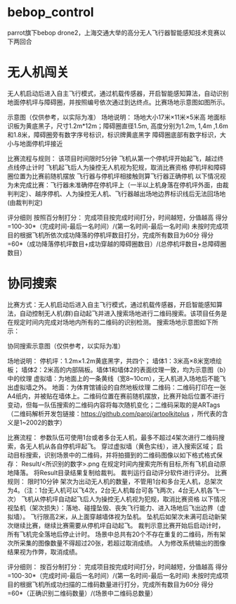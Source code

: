 # bebop_control
parrot旗下bebop drone2，上海交通大举的高分无人飞行器智能感知技术竞赛以下两回合

# 无人机闯关
无人机启动后进入自主飞行模式，通过机载传感器，开启智能感知算法，自动识别地面停机坪与障碍圈，并按照编号依次通过到达终点。比赛场地示意图如图所示。
 
示意图（仅供参考，以实际为准）
场地说明：
	场地大小17米×11米×5米高
	地面标识板为黄底黑子，尺寸1.2m*12m；障碍圈直径1.5m, 高度分别为1.2m, 1,4m ,1.6m和1.8米，障碍圈旁有数字序号标识，标识牌黄底黑字
	障碍圈底部有数字标识，大小与地面停机坪接近

比赛流程与规则： 
	该项目时间限时5分钟 
	飞机从第一个停机坪开始起飞，越过终点线停止计时
	飞机起飞后人为操控无人机视为犯规，取消比赛资格
	停机坪和障碍圈位置为比赛前随机摆放
	飞行器与停机坪相接触则算飞行器正确停机
	以下情况视为未完成比赛：飞行器未准确停在停机坪上（一半以上机身落在停机坪外面，由裁判判定）、越序停机、人为操控无人机、飞行器越出场地边界标识线后无法回场地(由裁判判定) 

评分细则
按照百分制打分：
	完成项目按完成时间打分，时间越短，分值越高
得分=100-30*（完成时间-最后一名时间）/(第一名时间-最后一名时间)
	未按时完成项目的根据飞机所依次成功降落的停机坪数目打分，完成所有数目为60分
得分=60*（成功降落停机坪数目+成功穿越的障碍圈数目）/(总停机坪数目+总障碍圈数目）

# 协同搜索
比赛方式：无人机启动后进入自主飞行模式，通过机载传感器，开启智能感知算法，自动控制无人机(群)自动起飞并进入搜索场地进行二维码搜索。该项目任务是在规定时间内完成对场地内所有的二维码的识别检测。 搜索场地示意图如下所示：
 
 协同搜索示意图（仅供参考，以实际为准）
 
场地说明：
	停机坪：1.2m×1.2m黄底黑字，共四个；
	墙体1：3米高×8米宽喷绘板；
	墙体2：2米高的内部隔板。墙体1和墙体2的表面纹理一致，均为示意图（b）中的纹理
	虚拟墙：为地面上的一条黄线（宽8~10cm），无人机进入场地后不能飞出虚拟墙之外。
	地面：为体育馆铺设的自然地板纹理
	二维码：二维码打印在一张A4纸内，并被贴在墙体上。二维码位置在赛前随机摆放，比赛开始后位置不进行变动，但每一队伍搜索的二维码内容将每次随机变化；二维码采取的是ARTags（二维码解析开发包链接：https://github.com/paroj/artoolkitplus ，所代表的含义是1~2002的数字）
 

比赛流程：
	参数队伍可使用1台或者多台无人机，最多不超过4架次进行二维码搜索，各无人机从各自停机坪起飞。
	穿过虚拟墙（黄色实线），进入搜索区域；
	启动目标搜索，识别场景中的二维码，并将拍摄到的二维码图像以如下格式格式保存：
Result/<所识别的数字>.png
	在规定时间内搜索完所有目标,所有飞机自动原地降落。
	将Result目录结果复制给裁判。
	裁判运行自动评分软件进行评分。
比赛规则：
	限时10分钟
	架次为出动无人机的数量，不管用1台和多台无人机，总架次为4。（注：1台无人机可以飞4次，2台无人机每台可各飞两次，4台无人机各飞一次）
	飞机从停机坪自动起飞后人为操控无人机视为犯规，取消比赛资格
	以下情况视坠机（架次损失）：落地、碰撞坠毁、丧失飞行能力、进入场地后飞出边界（虚拟墙）。
	飞行限高2米，从上面穿越墙体视为坠机。
	坠机后如架次未满可启动新架次继续比赛，继续比赛需要从停机坪自动起飞。
	裁判示意比赛开始后启动计时，所有飞机完全落地后停止计时。
	场景中总共有20个不存在重复的二维码，所有架次所采集的图像数量不得超过20张，若超过取消成绩。
	人为修改系统输出的图像结果视为作弊，取消成绩。

评分细则：
按百分制打分：
	完成项目按完成时间打分，时间越短，分值越高
得分=100-30*（完成时间-最后一名时间）/(第一名时间-最后一名时间)
	未按时完成项目的根据飞机所成功扫描的二维码数量进行打分，完成所有数目为60分
得分=60*（正确识别二维码数量）/(场景中二维码总数量）

